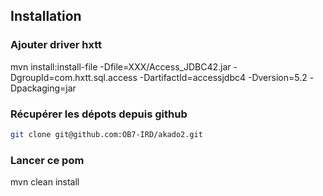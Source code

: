 ## Installation

### Ajouter driver hxtt

mvn install:install-file -Dfile=XXX/Access_JDBC42.jar -DgroupId=com.hxtt.sql.access -DartifactId=accessjdbc4 -Dversion=5.2 -Dpackaging=jar 

### Récupérer les dépots depuis github

```bash
git clone git@github.com:OB7-IRD/akado2.git
```

### Lancer ce pom

mvn clean install